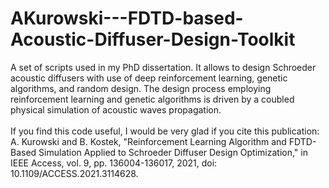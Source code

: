 # AKurowski---FDTD-based-Acoustic-Diffuser-Design-Toolkit
 A set of scripts used in my PhD dissertation. It allows to design Schroeder acoustic diffusers with use of deep reinforcement learning, genetic algorithms, and random design. The design process employing reinforcement learning and genetic algorithms is driven by a coubled physical simulation of acoustic waves propagation.
<br/><br/>
If you find this code useful, I would be very glad if you cite this publication:
<br/>
A. Kurowski and B. Kostek, "Reinforcement Learning Algorithm and FDTD-Based Simulation Applied to Schroeder Diffuser Design Optimization," in IEEE Access, vol. 9, pp. 136004-136017, 2021, doi: 10.1109/ACCESS.2021.3114628.
